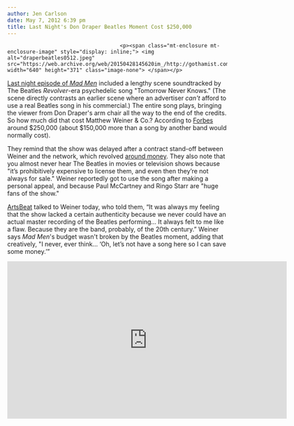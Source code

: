 ```yaml
---
author: Jen Carlson
date: May 7, 2012 6:39 pm
title: Last Night's Don Draper Beatles Moment Cost $250,000
---
```


	
										<p><span class="mt-enclosure mt-enclosure-image" style="display: inline;"> <img alt="draperbeatles0512.jpeg" src="https://web.archive.org/web/20150428145620im_/http://gothamist.com/attachments/arts_jen/draperbeatles0512.jpeg" width="640" height="371" class="image-none"> </span></p>

<p><a href="https://web.archive.org/web/20150428145620/http://gothamist.com/2012/05/07/mad_men_10.php">Last night episode of <em>Mad Men</em></a> included a lengthy scene soundtracked by The Beatles <em>Revolver</em>-era psychedelic song &quot;Tomorrow Never Knows.&quot; (The scene directly contrasts an earlier scene where an advertiser <em>can&apos;t</em> afford to use a real Beatles song in his commercial.) The entire song plays, bringing the viewer from Don Draper&apos;s arm chair all the way to the end of the credits. So how much did that cost Matthew Weiner &amp; Co.? According to <a href="https://web.archive.org/web/20150428145620/http://www.forbes.com/sites/jeffbercovici/2012/05/07/that-beatles-moment-on-mad-men-cost-a-cool-quarter-million/">Forbes</a> around $250,000 (about $150,000 more than a song by another band would normally cost).</p>

<p>They remind that the show was delayed after a contract stand-off between Weiner and the network, which revolved <a href="https://web.archive.org/web/20150428145620/http://gothamist.com/2011/08/16/did_mad_men_kill_every_other_amc_sh.php">around money</a>. They also note that you almost never hear The Beatles in movies or television shows because &quot;it&#x2019;s prohibitively expensive to license them, and even then they&#x2019;re not always for sale.&quot; Weiner reportedly got to use the song after making a personal appeal, and because Paul McCartney and Ringo Starr are &quot;huge fans of the show.&quot; </p>

<p><a href="https://web.archive.org/web/20150428145620/http://artsbeat.blogs.nytimes.com/2012/05/07/how-mad-men-landed-the-beatles-all-you-need-is-love-and-250000/?src=tp">ArtsBeat</a> talked to Weiner today, who told them, &#x201C;It was always my feeling that the show lacked a certain authenticity because we never could have an actual master recording of the Beatles performing... It always felt to me like a flaw. Because they are the band, probably, of the 20th century.&#x201D; Weiner says <em>Mad Men</em>&apos;s budget wasn&apos;t broken by the Beatles moment, adding that creatively, &quot;I never, ever think... &#x2018;Oh, let&#x2019;s not have a song here so I can save some money.&#x2019;&#x201D;</p>

<p><iframe width="640" height="360" src="https://web.archive.org/web/20150428145620if_/http://www.youtube.com/embed/tisjsgsgtZU" frameborder="0" allowfullscreen></iframe></p>					
										
									
				